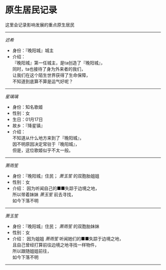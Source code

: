# 原生居民记录

这里会记录影响发展的重点原生居民

* * *

*迟希*

* 身份：『晚阳城』城主
* 介绍：  
『晚阳城』第一任城主，是ta创造了『晚阳城』，  
同时，ta也接待了身为外来者的我们，  
让我们在这个陌生世界获得了生命保障，  
不知道到底算不算是运气好呢？

* * *

*星璃璃*

* 身份：知名歌姬
* 性别：女
* 生日：01月17日
* 故乡：『降星镇』
* 介绍：  
不知道从什么地方来到了『晚阳城』，  
因不明原因决定常驻于『晚阳城』，  
但是，这位歌姬似乎不太一般。

* * *

*萧雨笙*

* 身份：『晚阳城』住民； *萧玉笙* 的双胞胎姐姐
* 性别：女
* 介绍：
因为听闻自己的■■失踪于边境之地，  
所以带着妹妹 *萧玉笙* 前去寻找，  
如今下落不明

* * *

*萧玉笙*

* 身份：『晚阳城』住民； *萧雨笙* 的双胞胎妹妹
* 性别：女
* 介绍：
因为姐姐 *萧雨笙* 听闻她们的■■失踪于边境之地，  
且自己曾经打算前往边境之地寻找一样物件，  
所以跟随姐姐前往，  
如今下落不明

* * *
